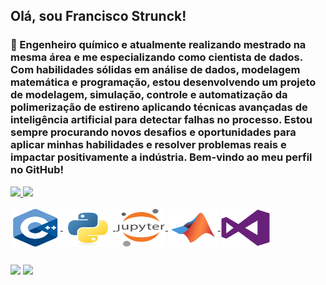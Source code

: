 ## Olá, sou Francisco Strunck!

### 🧪 Engenheiro químico e atualmente realizando mestrado na mesma área e me especializando como cientista de dados. Com habilidades sólidas em análise de dados, modelagem matemática e programação, estou desenvolvendo um projeto de modelagem, simulação, controle e automatização da polimerização de estireno aplicando técnicas avançadas de inteligência artificial para detectar falhas no processo. Estou sempre procurando novos desafios e oportunidades para aplicar minhas habilidades e resolver problemas reais e impactar positivamente a indústria. Bem-vindo ao meu perfil no GitHub!

 <div>
  <a href="https://github.com/FranciscoStrunck">
  <img height="180em" src="https://github-readme-stats.vercel.app/api?username=FranciscoStrunck&show_icons=true&theme=dark&include_all_commits=true&count_private=true"/>
  <img height="130em" src="https://github-readme-stats.vercel.app/api/top-langs/?username=FranciscoStrunck&layout=compact&langs_count=7&theme=dark"/>
</div>
<div style="display: inline_block"><br>
  <img align="center" alt="Francisco-Cplusplus" height="60" width="80" src="https://github.com/devicons/devicon/blob/master/icons/cplusplus/cplusplus-original.svg">
  <img align="center" alt="Francisco-Python" height="60" width="80" src="https://raw.githubusercontent.com/devicons/devicon/master/icons/python/python-original.svg">
  <img align="center" alt="Francisco-Jupyter" height="60" width="80" src="https://github.com/devicons/devicon/blob/master/icons/jupyter/jupyter-original-wordmark.svg">
  <img align="center" alt="Francisco-Matlab" height="60" width="80" src="https://github.com/devicons/devicon/blob/master/icons/matlab/matlab-original.svg">
  <img align="center" alt="Francisco-Visual" height="60" width="80" src="https://github.com/devicons/devicon/blob/master/icons/visualstudio/visualstudio-plain.svg">
  
</div>
  
  ##
 
<div> 
  <a href = "mailto:franstrunck@gmail.com.tech"><img src="https://img.shields.io/badge/-Gmail-%23333?style=for-the-badge&logo=gmail&logoColor=white" target="_blank"></a>
  <a href="https://www.linkedin.com/in/francisco-strunck/" target="_blank"><img src="https://img.shields.io/badge/-LinkedIn-%230077B5?style=for-the-badge&logo=linkedin&logoColor=white" target="_blank"></a> 

 
</div>
